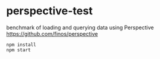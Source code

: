 # perspective-test

benchmark of loading and querying data using Perspective
https://github.com/finos/perspective

```shell
npm install
npm start
```
